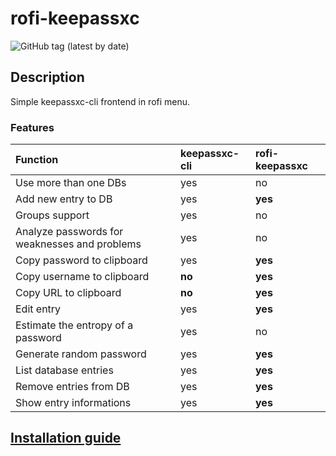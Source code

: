 # rofi-keepassxc
![GitHub tag (latest by date)](https://img.shields.io/github/v/tag/samedamci/rofi-keepassxc?label=ver&logo=github&style=for-the-badge)
## Description
Simple keepassxc-cli frontend in rofi menu.

### Features
Function | keepassxc-cli | rofi-keepassxc
:--- | :--- | :---
Use more than one DBs | yes | no
Add new entry to DB | yes | **yes**
Groups support | yes | no
Analyze passwords for weaknesses and problems | yes | no
Copy password to clipboard | yes | **yes**
Copy username to clipboard | **no**| **yes**
Copy URL to clipboard | **no** | **yes**
Edit entry | yes | **yes**
Estimate the entropy of a password | yes | no
Generate random password | yes | **yes**
List database entries | yes | **yes**
Remove entries from DB | yes | **yes**
Show entry informations | yes | **yes**

## [Installation guide](https://github.com/samedamci/rofi-keepassxc/wiki/Installation)
